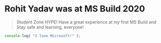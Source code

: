# Rohit Yadav was at MS Build 2020

> Student Zone HYPE! Have a great experience at my first MS Build and Stay safe and learning, everyone!

```js
console.log( "I love Microsoft!" );
```

